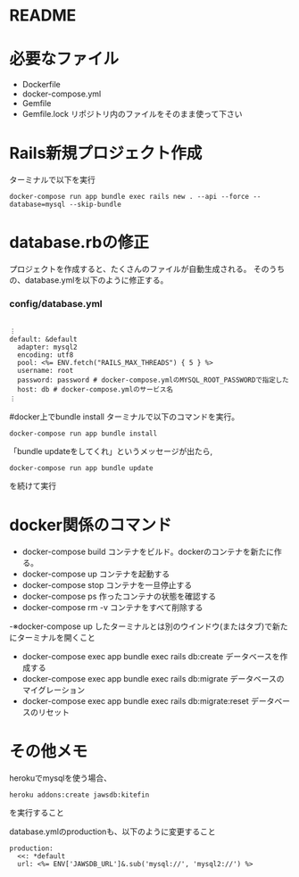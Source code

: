 # README

# 必要なファイル
- Dockerfile
- docker-compose.yml
- Gemfile
- Gemfile.lock
リポジトリ内のファイルをそのまま使って下さい

# Rails新規プロジェクト作成

ターミナルで以下を実行

```
docker-compose run app bundle exec rails new . --api --force --database=mysql --skip-bundle
```

# database.rbの修正
プロジェクトを作成すると、たくさんのファイルが自動生成される。
そのうちの、database.ymlを以下のように修正する。
### config/database.yml
```

︙
default: &default
  adapter: mysql2
  encoding: utf8
  pool: <%= ENV.fetch("RAILS_MAX_THREADS") { 5 } %>
  username: root
  password: password # docker-compose.ymlのMYSQL_ROOT_PASSWORDで指定した
  host: db # docker-compose.ymlのサービス名
︙
```

#docker上でbundle install
ターミナルで以下のコマンドを実行。
```
docker-compose run app bundle install
```
「bundle updateをしてくれ」というメッセージが出たら,
```
docker-compose run app bundle update
```
を続けて実行

# docker関係のコマンド
- docker-compose build コンテナをビルド。dockerのコンテナを新たに作る。
- docker-compose up コンテナを起動する
- docker-compose stop コンテナを一旦停止する
- docker-compose ps 作ったコンテナの状態を確認する
- docker-compose rm -v コンテナをすべて削除する

-※docker-compose up したターミナルとは別のウインドウ(またはタブ)で新たにターミナルを開くこと
- docker-compose exec app bundle exec rails db:create データベースを作成する
- docker-compose exec app bundle exec rails db:migrate データベースのマイグレーション
- docker-compose exec app bundle exec rails db:migrate:reset データベースのリセット

# その他メモ
herokuでmysqlを使う場合、
```
heroku addons:create jawsdb:kitefin
```
を実行すること

database.ymlのproductionも、以下のように変更すること
```
production:
  <<: *default
  url: <%= ENV['JAWSDB_URL']&.sub('mysql://', 'mysql2://') %>
```
